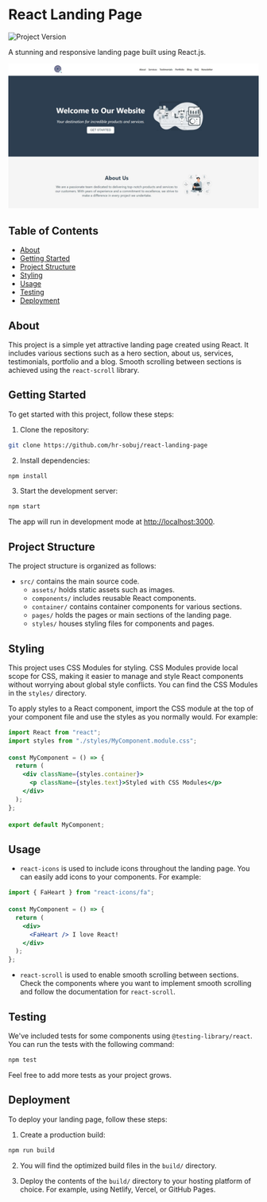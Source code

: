 # React Landing Page

![Project Version](https://img.shields.io/badge/version-1.0.0-blue.svg)

A stunning and responsive landing page built using React.js.

![Screenshot](/screenshots/screenshot.jpeg)

## Table of Contents

- [About](#about)
- [Getting Started](#getting-started)
- [Project Structure](#project-structure)
- [Styling](#styling)
- [Usage](#usage)
- [Testing](#testing)
- [Deployment](#deployment)

## About

This project is a simple yet attractive landing page created using React. It includes various sections such as a hero section, about us, services, testimonials, portfolio and a blog. Smooth scrolling between sections is achieved using the `react-scroll` library.

## Getting Started

To get started with this project, follow these steps:

1. Clone the repository:

```bash
git clone https://github.com/hr-sobuj/react-landing-page
```

2. Install dependencies:

```bash
npm install
```

3. Start the development server:

```bash
npm start
```

The app will run in development mode at [http://localhost:3000](http://localhost:3000).

## Project Structure

The project structure is organized as follows:

- `src/` contains the main source code.
  - `assets/` holds static assets such as images.
  - `components/` includes reusable React components.
  - `container/` contains container components for various sections.
  - `pages/` holds the pages or main sections of the landing page.
  - `styles/` houses styling files for components and pages.

## Styling

This project uses CSS Modules for styling. CSS Modules provide local scope for CSS, making it easier to manage and style React components without worrying about global style conflicts. You can find the CSS Modules in the `styles/` directory.

To apply styles to a React component, import the CSS module at the top of your component file and use the styles as you normally would. For example:

```jsx
import React from "react";
import styles from "./styles/MyComponent.module.css";

const MyComponent = () => {
  return (
    <div className={styles.container}>
      <p className={styles.text}>Styled with CSS Modules</p>
    </div>
  );
};

export default MyComponent;
```

## Usage

- `react-icons` is used to include icons throughout the landing page. You can easily add icons to your components. For example:

```jsx
import { FaHeart } from "react-icons/fa";

const MyComponent = () => {
  return (
    <div>
      <FaHeart /> I love React!
    </div>
  );
};
```

- `react-scroll` is used to enable smooth scrolling between sections. Check the components where you want to implement smooth scrolling and follow the documentation for `react-scroll`.

## Testing

We've included tests for some components using `@testing-library/react`. You can run the tests with the following command:

```bash
npm test
```

Feel free to add more tests as your project grows.

## Deployment

To deploy your landing page, follow these steps:

1. Create a production build:

```bash
npm run build
```

2. You will find the optimized build files in the `build/` directory.

3. Deploy the contents of the `build/` directory to your hosting platform of choice. For example, using Netlify, Vercel, or GitHub Pages.
